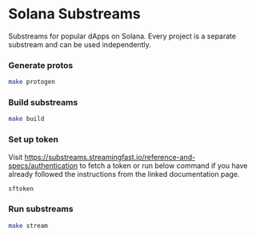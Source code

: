 # Solana Substreams

Substreams for popular dApps on Solana.
Every project is a separate substream and can be used independently.

### Generate protos
```bash
make protogen
```

### Build substreams
```bash
make build
```

### Set up token
Visit https://substreams.streamingfast.io/reference-and-specs/authentication to fetch a token or run below command if you have already followed the instructions from the linked documentation page.
```bash
sftoken
```

### Run substreams
```bash
make stream
```
